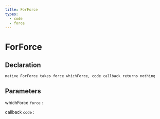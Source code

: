 ```yaml
---
title: ForForce
types:
  - code
  - force
---
```


# ForForce

## Declaration

```jass
native ForForce takes force whichForce, code callback returns nothing
```

## Parameters
whichForce `force`
: 

callback `code`
: 
